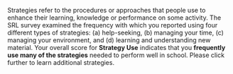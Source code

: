 Strategies refer to the procedures or approaches that people use to enhance their learning, knowledge or performance on some activity. The SRL survey examined the frequency with which you reported using four different types of strategies: (a) help-seeking, (b) managing your time, (c) managing your environment, and (d) learning and understanding new material. Your overall score for **Strategy Use** indicates that you **frequently use many of the strategies** needed to perform well in school. Please click further to learn additional strategies.
